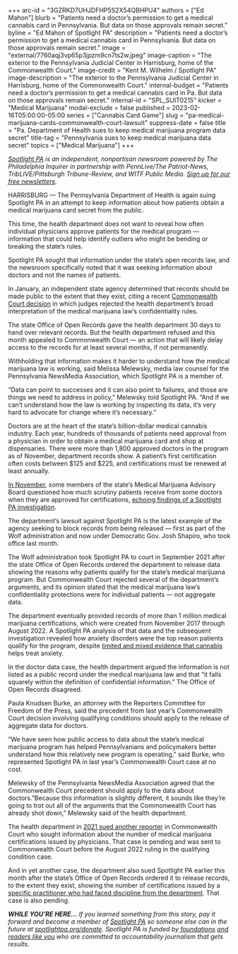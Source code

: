 +++
arc-id = "3GZRKD7UHJDFHP5S2X54QBHPU4"
authors = ["Ed Mahon"]
blurb = "Patients need a doctor’s permission to get a medical cannabis card in Pennsylvania. But data on those approvals remain secret."
byline = "Ed Mahon of Spotlight PA"
description = "Patients need a doctor’s permission to get a medical cannabis card in Pennsylvania. But data on those approvals remain secret."
image = "external/7760aqj3vp65p3jpzm9cn7ts2w.jpeg"
image-caption = "The exterior to the Pennsylvania Judicial Center in Harrisburg, home of the Commonwealth Court."
image-credit = "Kent M. Wilhelm / Spotlight PA"
image-description = "The exterior to the Pennsylvania Judicial Center in Harrisburg, home of the Commonwealth Court."
internal-budget = "Patients need a doctor’s permission to get a medical cannabis card in Pa. But data on those approvals remain secret."
internal-id = "SPL_SUIT0215"
kicker = "Medical Marijuana"
modal-exclude = false
published = 2023-02-16T05:00:00-05:00
series = ["Cannabis Card Game"]
slug = "pa-medical-marijuana-cards-commonwealth-court-lawsuit"
suppress-date = false
title = "Pa. Department of Health sues to keep medical marijuana program data secret"
title-tag = "Pennsylvania sues to keep medical marijuana data secret"
topics = ["Medical Marijuana"]
+++

<a href="https://www.spotlightpa.org/"><i>Spotlight PA</i></a><i> is an independent, nonpartisan newsroom powered by The Philadelphia Inquirer in partnership with PennLive/The Patriot-News, TribLIVE/Pittsburgh Tribune-Review, and WITF Public Media. </i><a href="https://www.spotlightpa.org/newsletters"><i>Sign up for our free newsletters</i></a><i>.</i>

HARRISBURG — The Pennsylvania Department of Health is again suing Spotlight PA in an attempt to keep information about how patients obtain a medical marijuana card secret from the public.

This time, the health department does not want to reveal how often individual physicians approve patients for the medical program — information that could help identify outliers who might be bending or breaking the state’s rules.

Spotlight PA sought that information under the state’s open records law, and the newsroom specifically noted that it was seeking information about doctors and not the names of patients.

<script src="https://www.spotlightpa.org/embed.js" async></script><div data-spl-embed-version="1" data-spl-src="https://www.spotlightpa.org/embeds/newsletter/"></div>

In January, an independent state agency determined that records should be made public to the extent that they exist, citing a recent <a href="https://www.spotlightpa.org/news/2022/08/pa-medical-marijuana-program-addiction-treatment-court-order/">Commonwealth Court decision</a> in which judges rejected the health department’s broad interpretation of the medical marijuana law’s confidentiality rules.

The state Office of Open Records gave the health department 30 days to hand over relevant records. But the health department refused and this month appealed to Commonwealth Court — an action that will likely delay access to the records for at least several months, if not permanently.

Withholding that information makes it harder to understand how the medical marijuana law is working, said Melissa Melewsky, media law counsel for the Pennsylvania NewsMedia Association, which Spotlight PA is a member of.

“Data can point to successes and it can also point to failures, and those are things we need to address in policy,” Melewsky told Spotlight PA. “And if we can’t understand how the law is working by inspecting its data, it’s very hard to advocate for change where it’s necessary.”

Doctors are at the heart of the state’s billion-dollar medical cannabis industry. Each year, hundreds of thousands of patients need approval from a physician in order to obtain a medical marijuana card and shop at dispensaries. There were more than 1,800 approved doctors in the program as of November, department records show. A patient’s first certification often costs between $125 and $225, and certifications must be renewed at least annually.

<a href="https://www.spotlightpa.org/news/2022/12/pa-medical-marijuana-cards-telemedicine-doctor-oversight/">In November</a>, some members of the state’s Medical Marijuana Advisory Board questioned how much scrutiny patients receive from some doctors when they are approved for certifications, <a href="https://www.spotlightpa.org/series/unproven-unsafe/">echoing findings of a Spotlight PA investigation</a>.

The department’s lawsuit against Spotlight PA is the latest example of the agency seeking to block records from being released — first as part of the Wolf administration and now under Democratic Gov. Josh Shapiro, who took office last month.

The Wolf administration took Spotlight PA to court in September 2021 after the state Office of Open Records ordered the department to release data showing the reasons why patients qualify for the state’s medical marijuana program. But Commonwealth Court rejected several of the department’s arguments, and its opinion stated that the medical marijuana law’s confidentiality protections were for individual patients — not aggregate data.

The department eventually provided records of more than 1 million medical marijuana certifications, which were created from November 2017 through August 2022. A Spotlight PA analysis of that data and the subsequent investigation revealed how anxiety disorders were the top reason patients qualify for the program, despite <a href="https://www.spotlightpa.org/news/2023/01/pa-medical-marijuana-certification-card-anxiety/">limited and mixed evidence that cannabis</a> helps treat anxiety.

<script src="https://www.spotlightpa.org/embed.js" async></script><div data-spl-embed-version="1" data-spl-src="https://www.spotlightpa.org/embeds/donate/"></div>

In the doctor data case, the health department argued the information is not listed as a public record under the medical marijuana law and that “it falls squarely within the definition of confidential information.” The Office of Open Records disagreed.

Paula Knudsen Burke, an attorney with the Reporters Committee for Freedom of the Press, said the precedent from last year’s Commonwealth Court decision involving qualifying conditions should apply to the release of aggregate data for doctors.

”We have seen how public access to data about the state’s medical marijuana program has helped Pennsylvanians and policymakers better understand how this relatively new program is operating,” said Burke, who represented Spotlight PA in last year’s Commonwealth Court case at no cost.

Melewsky of the Pennsylvania NewsMedia Association agreed that the Commonwealth Court precedent should apply to the data about doctors.”Because this information is slightly different, it sounds like they’re going to trot out all of the arguments that the Commonwealth Court has already shot down,” Melewsky said of the health department.

The health department in <a href="https://www.openrecords.pa.gov/Appeals/DocketGetFile.cfm?id=83267">2021 sued another reporter</a> in Commonwealth Court who sought information about the number of medical marijuana certifications issued by physicians. That case is pending and was sent to Commonwealth Court before the August 2022 ruling in the qualifying condition case.

And in yet another case, the department also sued Spotlight PA earlier this month after the state’s Office of Open Records ordered it to release records, to the extent they exist, showing the number of certifications issued by a <a href="https://www.spotlightpa.org/news/2022/11/pa-medical-marijuana-card-veriheal-doctor-disciplined/">specific practitioner who had faced discipline from the department</a>. That case is also pending.

<i><b>WHILE YOU’RE HERE...</b></i><i> If you learned something from this story, pay it forward and become a member of </i><a href="https://www.spotlightpa.org/"><i>Spotlight PA</i></a><i> so someone else can in the future at </i><a href="https://www.spotlightpa.org/donate"><i>spotlightpa.org/donate</i></a><i>. Spotlight PA is funded by</i><a href="https://www.spotlightpa.org/support"><i> foundations</i></a><i> </i><a href="https://www.spotlightpa.org/support"><i>and readers like you</i></a><i> who are committed to accountability journalism that gets results.</i>
